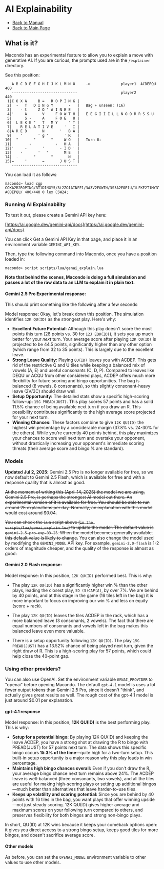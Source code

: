 # AI Explainability

- [Back to Manual](/macondo/manual)
- [Back to Main Page](/macondo)

## What is it?

Macondo has an experimental feature to allow you to explain a move with generative AI. If you are curious, the prompts used are in the `/explainer` directory.

See this position:

```
   A B C D E F G H I J K L M N O     ->              player1  ACDEPQU  400
   ------------------------------                    player2           440
 1|C O X A     B =   R O P I N G |
 2|  -   T   D I N G Y       -   |   Bag + unseen: (16)
 3|    - t     Z O ' A I N E E   |
 4|'     A       V     F O W T H |   E E G I I I L L N O O R R S S U
 5|      S -     A     F O E   U |
 6|  L E K E "   T   M Y     " T |
 7|    R E L A T I V E     '   I |
 8|A R E D       N       '   B A |
 9|    '       ' g '       ' R   |
10|  "       "       "     W O   |   Turn 0:
11|        -           -   H A   |
12|'     -       '       - I D ' |
13|    -       '   '       M E   |
14|  -       "       "       N   |
15|=     '       =       J U S T |
   ------------------------------
```

You can load it as follows:

```
macondo> load cgp COXA2B2ROPING/3T1DINGY5/3t2ZO1AINEE1/3A3V2FOWTH/3S3A2FOE1U/1LEKE2T1MY3T/2RELATIVE4I/ARED3N5BA/7g5R1/12WO1/12HA1/12ID1/12ME1/13N1/11JUST ACDEPQU/ 400/440 0 lex CSW24;
```

### Running AI Explainability

To test it out, please create a Gemini API key here:

[https://ai.google.dev/gemini-api/docs](https://ai.google.dev/gemini-api/docs)

You can click Get a Gemini API Key in that page, and place it in an environment variable `GEMINI_API_KEY`.

Then, type the following command into Macondo, once you have a position loaded in:

```
macondo> script scripts/lua/genai_explain.lua
```

**Note that behind the scenes, Macondo is doing a full simulation and passes a lot of the raw data to an LLM to explain it in plain text.**

#### Gemini 2.5 Pro Experimental response:

This should print something like the following after a few seconds:

Model response: Okay, let's break down this position. The simulation identifies `12K QU(ID)` as the strongest play. Here's why:

*   **Excellent Future Potential:** Although this play doesn't score the most points this turn (28 points vs. 30 for `12J EQU(ID)`), it sets you up much better for your *next* turn. Your average score after playing `12K QU(ID)` is projected to be 44.5 points, significantly higher than any other option (which range from 32 to 35 points). This is largely due to the excellent leave.
*   **Strong Leave Quality:** Playing `QU(ID)` leaves you with ACDEP. This gets rid of the restrictive Q and U tiles while keeping a balanced mix of vowels (A, E) and useful consonants (C, D, P). Compared to leaves like DEQU or ACQU from other considered plays, ACDEP offers much more flexibility for future scoring and bingo opportunities. The bag is balanced (8 vowels, 8 consonants), so this slightly consonant-heavy leave (2V/3C) should draw well.
*   **Setup Opportunity:** The detailed stats show a specific high-scoring follow-up: `15G PREAD(JUST)`. This play scores 57 points and has a solid 11.5% chance of being available next turn if you draw an R. This possibility contributes significantly to the high average score projected for your next turn.
*   **Winning Chances:** These factors combine to give `12K QU(ID)` the highest win percentage by a considerable margin (37.8% vs. 24-30% for the others). While you're currently 40 points behind, this play maximizes your chances to score well next turn and overtake your opponent, without drastically increasing your opponent's immediate scoring threats (their average score and bingo % are standard).

### Models

**Updated Jul 2, 2025**:
Gemini 2.5 Pro is no longer available for free, so we now default to Gemini 2.5 Flash, which is available for free and with a response quality that is almost as good.

~~At the moment of writing this (April 14, 2025) the model we are using, Gemini 2.5 Pro, is perhaps the strongest AI model out there. An experimental version of it is available for free. You should be able to run around 25 explanations per day. Normally, an explanation with this model would cost around $0.04.~~

~~You can check the Lua script above (`in the scripts/lua/genai_explain.lua`) to update the model. The default value is `gemini-2.5-pro-exp-03-25`. When the model becomes generally available, this default value is likely to change.~~ You can also change the model used by modifying the `GEMINI_MODEL` API key. For example, `gemini-2.0-flash` is 1-2 orders of magnitude cheaper, and the quality of the response is almost as good:

#### Gemini 2.0 Flash response:

Model response: In this position, `12K QU(ID)` performed best. This is why:

*   The play `12K QU(ID)` has a significantly higher win % than the other plays, leading the closest play, `5D (S)CAP(A)`, by over 7%. We are behind by 40 points, and at this stage in the game (16 tiles left in the bag) it is more important to focus on improving our win % and less on equity (score + rack).

*   The play `12K QU(ID)` leaves the tiles ACDEP in the rack, which has a more balanced leave (3 consonants, 2 vowels). The fact that there are equal numbers of consonants and vowels left in the bag makes this balanced leave even more valuable.

*   There is a setup opportunity following `12K QU(ID)`. The play `15G PREAD(JUST)` has a 13.52% chance of being played next turn, given the right draw of R. This is a high-scoring play for 57 points, which could help close the 40-point gap.

### Using other providers?

You can also use OpenAI. Set the environment variable `GENAI_PROVIDER` to "openai" before opening Macondo. The default `gpt-4.1` model is uses a lot fewer output tokens than Gemini 2.5 Pro, since it doesn't "think", and actually gives great results as well. The rough cost of the gpt-4.1 model is just around $0.01 per explanation.

#### gpt-4.1 response

Model response: In this position, **12K QU(ID)** is the best performing play. This is why:

- **Setup for a potential bingo:** By playing 12K QU(ID) and keeping the leave ACDEP, you have a strong shot at drawing the R to bingo with PREAD(JUST) for 57 points next turn. The data shows this specific bingo occurs **15.3% of the time**—quite high for a two-turn setup. This built-in setup opportunity is a major reason why this play leads in win percentage.
- **Maintains high bingo chances overall:** Even if you don't draw the R, your average bingo chance next turn remains above 24%. The ACDEP leave is well-balanced (three consonants, two vowels), and all the tiles are useful for making high-scoring plays or setting up additional bingos—much better than alternatives that leave harder-to-use tiles.
- **Keeps up volatility and scoring potential:** Since you are behind by 40 points with 16 tiles in the bag, you want plays that offer winning upside—not just steady scoring. 12K QU(ID) gives higher average and maximum scores on your following turn compared to others, and preserves flexibility for both bingos and strong non-bingo plays.

In short, QU(ID) at 12K wins because it keeps your comeback options open: it gives you direct access to a strong bingo setup, keeps good tiles for more bingos, and doesn't sacrifice average score.

#### Other models

As before, you can set the `OPENAI_MODEL` environment variable to other values to use other models.
